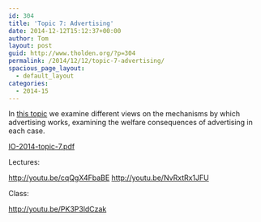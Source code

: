 ```yaml
---
id: 304
title: 'Topic 7: Advertising'
date: 2014-12-12T15:12:37+00:00
author: Tom
layout: post
guid: http://www.tholden.org/?p=304
permalink: /2014/12/12/topic-7-advertising/
spacious_page_layout:
  - default_layout
categories:
  - 2014-15
---
```

In <a href="http://www.tholden.org/wp-content/uploads/2014/12/IO-2014-topic-7.pdf">this topic</a> we examine different views on the mechanisms by which advertising works, examining the welfare consequences of advertising in each case.

<div class="PDFcontainer">
<div class="PDFelement"><object data="http://www.tholden.org/wp-content/uploads/2014/12/IO-2014-topic-7.pdf" type="application/pdf" width="100%" height="100%"><a href="http://www.tholden.org/wp-content/uploads/2014/12/IO-2014-topic-7.pdf">IO-2014-topic-7.pdf</a></object></div>
</div>

Lectures:

http://youtu.be/cqQgX4FbaBE
http://youtu.be/NvRxtRx1JFU

Class:

http://youtu.be/PK3P3ldCzak